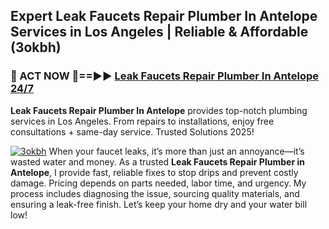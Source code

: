 ## Expert Leak Faucets Repair Plumber In Antelope Services in Los Angeles | Reliable & Affordable (3okbh)  

<h3>🚿 ACT NOW 🌟==►► <a href="https://tinyurl.com/2ne6vx2x" rel="nofollow">Leak Faucets Repair Plumber In Antelope 24/7</a></h3>

**Leak Faucets Repair Plumber In Antelope** provides top-notch plumbing services in Los Angeles. From repairs to installations, enjoy free consultations + same-day service. Trusted Solutions 2025!

[![3okbh](https://i.imgur.com/4PFF4AK.jpeg)](https://tinyurl.com/2ne6vx2x)
When your faucet leaks, it’s more than just an annoyance—it’s wasted water and money. As a trusted **Leak Faucets Repair Plumber in Antelope**, I provide fast, reliable fixes to stop drips and prevent costly damage. Pricing depends on parts needed, labor time, and urgency. My process includes diagnosing the issue, sourcing quality materials, and ensuring a leak-free finish. Let’s keep your home dry and your water bill low!
